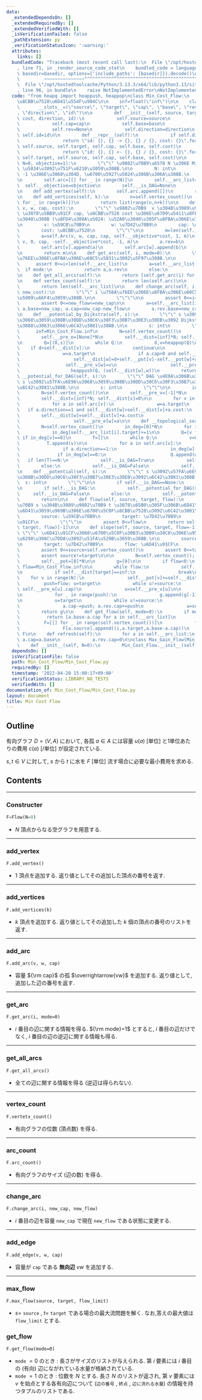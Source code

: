 ```yaml
---
data:
  _extendedDependsOn: []
  _extendedRequiredBy: []
  _extendedVerifiedWith: []
  _isVerificationFailed: false
  _pathExtension: py
  _verificationStatusIcon: ':warning:'
  attributes:
    links: []
  bundledCode: "Traceback (most recent call last):\n  File \"/opt/hostedtoolcache/Python/3.13.3/x64/lib/python3.13/site-packages/onlinejudge_verify/documentation/build.py\"\
    , line 71, in _render_source_code_stat\n    bundled_code = language.bundle(stat.path,\
    \ basedir=basedir, options={'include_paths': [basedir]}).decode()\n          \
    \         ~~~~~~~~~~~~~~~^^^^^^^^^^^^^^^^^^^^^^^^^^^^^^^^^^^^^^^^^^^^^^^^^^^^^^^^^^^^^^^^^^\n\
    \  File \"/opt/hostedtoolcache/Python/3.13.3/x64/lib/python3.13/site-packages/onlinejudge_verify/languages/python.py\"\
    , line 96, in bundle\n    raise NotImplementedError\nNotImplementedError\n"
  code: "from heapq import heappush, heappop\nclass Min_Cost_Flow:\n    #\u6700\u5C0F\
    \u8CBB\u7528\u6D41\u554F\u984C\n\n    inf=float(\"inf\")\n\n    class Arc:\n \
    \       __slots__=(\"source\", \"target\", \"cap\", \"base\", \"rev\", \"cost\"\
    , \"direction\", \"id\")\n\n        def __init__(self, source, target, cap, base,\
    \ cost, direction, id):\n            self.source=source\n            self.target=target\n\
    \            self.cap=cap\n            self.base=base\n            self.cost=cost\n\
    \            self.rev=None\n            self.direction=direction\n           \
    \ self.id=id\n\n        def __repr__(self):\n            if self.direction==1:\n\
    \                return \"id: {}, {} -> {}, {} / {}, cost: {}\".format(self.id,\
    \ self.source, self.target, self.cap, self.base, self.cost)\n            else:\n\
    \                return \"id: {}, {} <- {}, {} / {}, cost: {}\".format(self.id,\
    \ self.target, self.source, self.cap, self.base, self.cost)\n\n    def __init__(self,\
    \ N=0, objective=1):\n        \"\"\" \u9802\u70B9\u6570 N \u306E Min Cost Flow\
    \ \u5834\u3092\u751F\u6210\u3059\u308B.\n\n        N: int\n        objective:\
    \ -1 \u306E\u3068\u304D, \u6700\u5927\u5024\u306B\u306A\u308B.\n        \"\"\"\
    \n        self.arc=[[] for _ in range(N)]\n        self.__arc_list=[]\n      \
    \  self.__objective=objective\n        self.__is_DAG=None\n        self.__has_negative=False\n\
    \n    def add_vertex(self):\n        self.arc.append([])\n        return self.vertex_count()-1\n\
    \n    def add_vertices(self, k):\n        n=self.vertex_count()\n        self.arc.extend([[]\
    \ for _ in range(k)])\n        return list(range(n,n+k))\n\n    def add_arc(self,\
    \ v, w, cap, cost):\n        \"\"\" \u9802\u70B9  v \u304B\u3089\u9802\u70B9 w\
    \ \u3078\u5BB9\u91CF cap, \u8CBB\u7528 cost \u306E\u6709\u5411\u8FBA\u3092\u52A0\
    \u3048\u308B (\u8FD4\u308A\u5024: \u52A0\u3048\u305F\u8FBA\u306E\u756A\u53F7).\n\
    \n        v: \u59CB\u70B9\n        w: \u7D42\u70B9\n        cap: \u5BB9\u91CF\n\
    \        cost: \u8CBB\u7528\n        \"\"\"\n\n        m=len(self.__arc_list)\n\
    \        a=self.Arc(v, w, cap, cap, self.__objective*cost, 1, m)\n        b=self.Arc(w,\
    \ v, 0, cap, -self.__objective*cost, -1, m)\n        a.rev=b\n        b.rev=a\n\
    \        self.arc[v].append(a)\n        self.arc[w].append(b)\n        self.__arc_list.append(a)\n\
    \n        return m\n\n    def get_arc(self, i, mode=0):\n        \"\"\" i \u756A\
    \u76EE\u306E\u8FBA\u306E\u60C5\u5831\u3092\u5F97\u308B.\n\n        \"\"\"\n  \
    \      assert 0<=i<len(self.__arc_list)\n        a=self.__arc_list[i]\n      \
    \  if mode:\n            return a,a.rev\n        else:\n            return a\n\
    \n    def get_all_arcs(self):\n        return [self.get_arc(i) for i in range(len(self.__arc_list))]\n\
    \n    def vertex_count(self):\n        return len(self.arc)\n\n    def arc_count(self):\n\
    \        return len(self.__arc_list)\n\n    def change_arc(self, i, new_cap, new_flow,\
    \ new_cost):\n        \"\"\" i \u756A\u76EE\u306E\u8FBA\u306E\u60C5\u5831\u3092\
    \u5909\u66F4\u3059\u308B.\n\n        \"\"\"\n\n        assert 0<=i<len(self.__arc_list)\n\
    \        assert 0<=new_flow<=new_cap\n\n        a=self.__arc_list[i]\n       \
    \ a.base=new_cap; a.cap=new_cap-new_flow\n        a.rev.base=new_cap; a.rev.cap=new_flow\n\
    \n    def __potential_by_Dijkstra(self, s):\n        \"\"\" s \u3092\u57FA\u6E96\
    \u3068\u3059\u308B\u30DD\u30C6\u30F3\u30B7\u30E3\u30EB\u3092 Dijkstra \u6CD5\u306B\
    \u3088\u3063\u3066\u6C42\u3081\u308B.\n\n        s: int\n        \"\"\"\n\n  \
    \      inf=Min_Cost_Flow.inf\n        N=self.vertex_count()\n        self.__pre_v=[-1]*N\n\
    \        self.__pre_e=[None]*N\n        self.__dist=[inf]*N; self.__dist[s]=0\n\
    \n        Q=[(0,s)]\n        while Q:\n            d,v=heappop(Q)\n\n        \
    \    if d>self.__dist[v]:\n                continue\n\n            for a in self.arc[v]:\n\
    \                w=a.target\n                if a.cap>0 and self.__dist[w]>d+self.__pot[v]-self.__pot[w]+a.cost:\n\
    \                    self.__dist[w]=d+self.__pot[v]-self.__pot[w]+a.cost\n   \
    \                 self.__pre_v[w]=v\n                    self.__pre_e[w]=a\n \
    \                   heappush(Q, (self.__dist[w],w))\n        return\n\n    def\
    \ __potential_for_DAG(self, s):\n        \"\"\" DAG \u4E0A\u306B\u304A\u3051\u308B\
    \ s \u3092\u57FA\u6E96\u3068\u3059\u308B\u30DD\u30C6\u30F3\u30B7\u30E3\u30EB\u3092\
    \u6C42\u3081\u308B.\n\n        s: int\n        \"\"\"\n\n        inf=Min_Cost_Flow.inf\n\
    \        N=self.vertex_count()\n\n        self.__pre_v=[-1]*N\n        self.__pre_e=[None]*N\n\
    \        self.__dist=[inf]*N; self.__dist[s]=0\n\n        for v in self.__top_sort:\n\
    \            for a in self.arc[v]:\n                w=a.target\n             \
    \   if a.direction==1 and self.__dist[w]>self.__dist[v]+a.cost:\n            \
    \        self.__dist[w]=self.__dist[v]+a.cost\n                    self.__pre_v[w]=v\n\
    \                    self.__pre_e[w]=a\n\n    def __topological_sort(self):\n\
    \        N=self.vertex_count()\n        in_deg=[0]*N\n        for i in range(self.arc_count()):\n\
    \            in_deg[self.__arc_list[i].target]+=1\n\n        Q=[v for v in range(N)\
    \ if in_deg[v]==0]\n        T=[]\n        while Q:\n            v=Q.pop()\n  \
    \          T.append(v)\n\n            for a in self.arc[v]:\n                w=a.target\n\
    \                if a.direction==1:\n                    in_deg[w]-=1\n      \
    \              if in_deg[w]==0:\n                        Q.append(w)\n\n     \
    \   if len(T)==N:\n            self.__is_DAG=True\n            self.__top_sort=T\n\
    \        else:\n            self.__is_DAG=False\n            self.__top_sort=None\n\
    \n    def __potential(self, s):\n        \"\"\" s \u3092\u57FA\u6E96\u3068\u3059\
    \u308B\u30DD\u30C6\u30F3\u30B7\u30E3\u30EB\u3092\u6C42\u3081\u308B.\n\n      \
    \  s: int\n        \"\"\"\n\n        if self.__is_DAG==None:\n            self.__topological_sort()\n\
    \n        if self.__is_DAG:\n            self.__potential_for_DAG(s)\n       \
    \     self.__is_DAG=False\n        else:\n            self.__potential_by_Dijkstra(s)\n\
    \        return\n\n    def flow(self, source, target, flow):\n        \"\"\" \u9802\
    \u70B9 s \u304B\u3089\u9802\u70B9 t \u3078\u65B0\u305F\u306B\u6D41\u91CF f \u3092\
    \u6D41\u3059\u969B\u306E\u6700\u5C0F\u8CBB\u7528\u3092\u6C42\u3081\u308B.\n\n\
    \        source: \u59CB\u70B9\n        target: \u7D42\u70B9\n        flow: \u6D41\
    \u91CF\n        \"\"\"\n        assert 0<=flow\n        return self.slope(source,\
    \ target, flow)[-1]\n\n    def slope(self, source, target, flow=-1):\n       \
    \ \"\"\" \u6D41\u91CF\u3068\u6700\u5C0F\u30B3\u30B9\u30C8\u306E\u95A2\u4FC2\u56F3\
    \u6298\u308C\u7DDA\u3092\u51FA\u529B\u3059\u308B.\n\n        source: \u59CB\u70B9\
    \n        target: \u7D42\u70B9\n        flow: \u6D41\u91CF\n        \"\"\"\n\n\
    \        assert 0<=source<self.vertex_count()\n        assert 0<=target<self.vertex_count()\n\
    \        assert source!=target\n\n\n        N=self.vertex_count(); inf=Min_Cost_Flow.inf\n\
    \        self.__pot=[0]*N\n\n        g=[0]\n\n        if flow<0:\n           \
    \ flow=Min_Cost_Flow.inf\n\n        while flow:\n            self.__potential(source)\n\
    \n            if self.__dist[target]==inf:\n                break\n\n        \
    \    for v in range(N):\n                self.__pot[v]+=self.__dist[v]\n\n   \
    \         push=flow; u=target\n            while u!=source:\n                push=min(push,\
    \ self.__pre_e[u].cap)\n                u=self.__pre_v[u]\n\n            flow-=push\n\
    \n            for _ in range(push):\n                g.append(g[-1]+self.__objective*self.__pot[target])\n\
    \n            u=target\n            while u!=source:\n                a=self.__pre_e[u]\n\
    \                a.cap-=push; a.rev.cap+=push\n                u=self.__pre_v[u]\n\
    \        return g\n\n    def get_flow(self, mode=0):\n        if mode==0:\n  \
    \          return [a.base-a.cap for a in self.__arc_list]\n        else:\n   \
    \         F=[[] for _ in range(self.vertex_count())]\n            for i,a in enumerate(self.__arc_list):\n\
    \                F[a.source].append((i,a.target,a.base-a.cap))\n            return\
    \ F\n\n    def refresh(self):\n        for a in self.__arc_list:\n           \
    \ a.cap=a.base\n            a.rev.cap=0\n\nclass Max_Gain_Flow(Min_Cost_Flow):\n\
    \    def __init__(self, N=0):\n        Min_Cost_Flow.__init__(self, N, -1)\n"
  dependsOn: []
  isVerificationFile: false
  path: Min_Cost_Flow/Min_Cost_Flow.py
  requiredBy: []
  timestamp: '2022-04-20 15:00:17+09:00'
  verificationStatus: LIBRARY_NO_TESTS
  verifiedWith: []
documentation_of: Min_Cost_Flow/Min_Cost_Flow.py
layout: document
title: Min Cost Flow
---
```


## Outline

有向グラフ $D=(V,A)$ において, 各孤 $a \in A$ には容量 $u(a)$ [単位] と1単位あたりの費用 $c(a)$ [/単位] が設定されている.

$s,t \in V$ に対して, $s$ から $t$ に水を $F$ [単位] 流す場合に必要な最小費用を求める.

## Contents

---

### Constructer

```Python
F=Flow(N=0)
```

- $N$ 頂点からなる空グラフを用意する.

---

### add_vertex

```Pyhon
F.add_vertex()
```

- $1$ 頂点を追加する. 返り値としてその追加した頂点の番号を返す.

---

### add_vertices

```Pyhon
F.add_vertices(k)
```

- $k$ 頂点を追加する. 返り値としてその追加した $k$ 個の頂点の番号のリストを返す.

---

### add_arc

```Pyhon
F.add_arc(v, w, cap)
```

- 容量 ${\rm cap}$ の孤 $\overrightarrow{vw}$ を追加する. 返り値として, 追加した辺の番号を返す.

---

### get_arc

```Pyhon
F.get_arc(i, mode=0)
```

- $i$ 番目の辺に関する情報を得る. ${\rm mode}=1$ とすると, $i$ 番目の辺だけでなく, $i$ 番目の辺の逆辺に関する情報も得る.

---

### get_all_arcs

```Pyhon
F.get_all_arcs()
```

- 全ての辺に関する情報を得る (逆辺は得られない).

---

### vertex_count

```Pyhon
F.vertetx_count()
```

- 有向グラフの位数 (頂点数) を得る.

---

### arc_count

```Pyhon
F.arc_count()
```

- 有向グラフのサイズ (辺の数) を得る.

---

### change_arc

```Pyhon
F.change_arc(i, new_cap, new_flow)
```

- $i$ 番目の辺を容量 `new_cap` で現在 `new_flow` である状態に変更する.

---

### add_edge

```Pyhon
F.add_edge(v, w, cap)
```

- 容量が `cap` である **無向辺** $vw$ を追加する.

---

### max_flow

```Pyhon
F.max_flow(source, target, flow_limit)
```

- $s=$ `source` , $t=$ `target` である場合の最大流問題を解く. なお,答えの最大値は `flow_limit` とする.

### get_flow

```Pyhon
F.get_flow(mode=0)
```

- `mode` $=0$ のとき : 長さがサイズのリストが与えられる. 第 $i$ 要素には $i$ 番目の (有向) 辺にながれている水量が格納されている.
- `mode` $=1$ のとき : 位数を $N$ とする. 長さ $N$ のリストが返され, 第 $v$ 要素には $v$ を始点とする各有向辺について $($`辺の番号` $,$  `終点` $,$ `辺に流れる水量`$)$ の情報を持つタプルのリストである.
